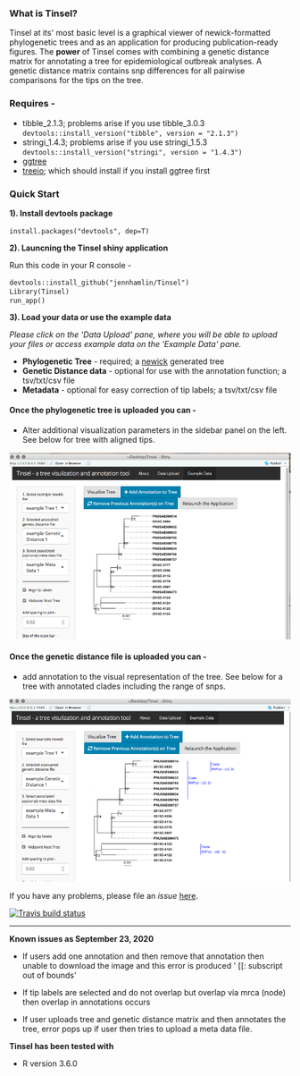 ### What is Tinsel?

Tinsel at its' most basic level is a graphical viewer of newick-formatted phylogenetic trees and as an application for producing publication-ready figures. The **power** of Tinsel comes with combining a genetic distance matrix for annotating a tree for epidemiological outbreak analyses. A genetic distance matrix contains snp differences for all pairwise comparisons for the tips on the tree.  


### Requires - 
 - tibble_2.1.3; problems arise if you use tibble_3.0.3 `devtools::install_version("tibble", version = "2.1.3")`
 - stringi_1.4.3; problems arise if you use stringi_1.5.3 `devtools::install_version("stringi", version = "1.4.3")`
 - [ggtree](https://bioconductor.org/packages/release/bioc/html/ggtree.html) 
 - [treeio](http://bioconductor.org/packages/release/bioc/html/treeio.html); which should install if you install ggtree first

### Quick Start 

**1). Install devtools package** 

`install.packages("devtools", dep=T)`

**2). Launcning the Tinsel shiny application**

Run this code in your R console -     

```
devtools::install_github("jennhamlin/Tinsel")
Library(Tinsel)
run_app()
```  
**3). Load your data or use the example data**  

*Please click on the 'Data Upload' pane, where you will be able to upload your files or access example data on the 'Example Data' pane.* 

* **Phylogenetic Tree** - required; a [newick](https://en.wikipedia.org/wiki/Newick_format) generated tree 
* **Genetic Distance data** - optional for use with the annotation function; a tsv/txt/csv file
* **Metadata** - optional for easy correction of tip labels; a tsv/txt/csv file 

#### Once the phylogenetic tree is uploaded you can -
* Alter additional visualization parameters in the sidebar panel on the left. See below for tree with aligned tips.  

<p>
    <img src="man/figures/treeWSomeViz.png" />
</p>

#### Once the genetic distance file is uploaded you can -
* add annotation to the visual representation of the tree. See below for a tree with annotated clades including the range of snps. 

<p>
    <img src="man/figures/treeWSomeAnn.png" />
</p>

If you have any problems, please file an *issue* [here](https://github.com/jennahamlin/Tinsel/issues).

<!-- badges: start -->
[![Travis build status](https://travis-ci.com/jennahamlin/Tinsel.svg?branch=master)](https://travis-ci.com/jennahamlin/Tinsel)
<!-- badges: end -->
<hr>


**Known issues as September 23, 2020**

- If users add one annotation and then remove that annotation then unable to download the image and this error is produced ' [[: subscript out of bounds'

- If tip labels are selected and do not overlap but overlap via mrca (node) then overlap in annotations occurs

- If user uploads tree and genetic distance matrix and then annotates the tree, error pops up if user then tries to upload a meta data file. 

**Tinsel has been tested with**
* R version 3.6.0 


